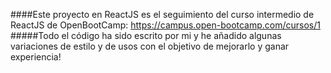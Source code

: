  ####Este proyecto en ReactJS es el seguimiento del curso intermedio de ReactJS de OpenBootCamp: https://campus.open-bootcamp.com/cursos/1
#####Todo el código ha sido escrito por mi y he añadido algunas variaciones de estilo y de usos con el objetivo de mejorarlo y ganar experiencia! 
